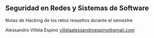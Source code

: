 ## Seguridad en Redes y Sistemas de Software

Notas de Hacking de los retos resueltos durante el semestre

Alessandro Villela Espino
villelaalessandroespino@gmail.com
